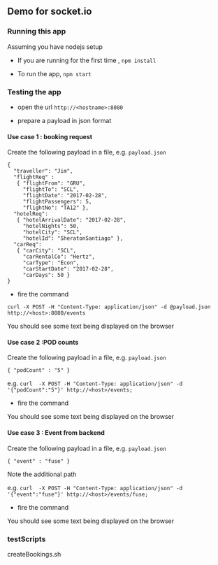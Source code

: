 ## Demo for socket.io

### Running this app

Assuming you have nodejs setup

  * If you are running for the first time , `npm install` 

  * To run the app, `npm start`

### Testing the app

  * open the url `http://<hostname>:8080`

  * prepare a payload in json format


#### Use case 1 : booking request

  Create the following payload in a file, e.g. `payload.json`

  ```
  { 
    "traveller": "Jim",  
    "flightReq" : 
     { "flightFrom": "GRU",
       "flightTo": "SCL",
       "flightDate": "2017-02-28",
       "flightPassengers": 5,
       "flightNo": "TA12" },
    "hotelReq": 
     { "hotelArrivalDate": "2017-02-28",
       "hotelNights": 50,
       "hotelCity": "SCL",
       "hotelId": "SheratonSantiago" },
    "carReq": 
     { "carCity": "SCL",
       "carRentalCo": "Hertz",
       "carType": "Econ",
       "carStartDate": "2017-02-28",
       "carDays": 50 } 
  }
```


  * fire the command 

  `curl -X POST -H "Content-Type: application/json" -d @payload.json http://<host>:8080/events`

  You should see some text being displayed on the browser

#### Use case 2 :POD counts

  Create the following payload in a file, e.g. `payload.json`

  ```
  { "podCount" : "5" }
 ```

  e.g. `curl  -X POST -H "Content-Type: application/json" -d '{"podCount":"5"}' http://<host>/events;`

  * fire the command 


  You should see some text being displayed on the browser


#### Use case 3 : Event from backend

  Create the following payload in a file, e.g. `payload.json`

  ```
  { "event" : "fuse" }
 ```
 
  Note the additional path 

  e.g. `curl  -X POST -H "Content-Type: application/json" -d '{"event":"fuse"}' http://<host>/events/fuse;`

  * fire the command 


  You should see some text being displayed on the browser

### testScripts

 createBookings.sh <host>
